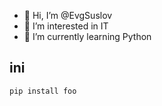 - 👋 Hi, I’m @EvgSuslov
- 👀 I’m interested in IT
- 🌱 I’m currently learning Python

## ini


```bash
pip install foo
```
<!---
EvgSuslov/EvgSuslov is a ✨ special ✨ repository because its `README.md` (this file) appears on your GitHub profile.
You can click the Preview link to take a look at your changes.
--->
